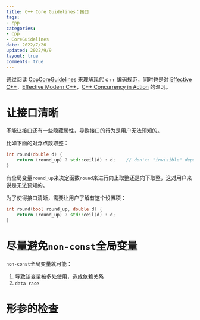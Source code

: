 ```yaml
---
title: C++ Core Guidelines：接口
tags: 
- cpp
categories:
- cpp
- CoreGuidelines
date: 2022/7/26
updated: 2022/9/9
layout: true
comments: true
---
```


通过阅读 [CppCoreGuidelines](https://github.com/isocpp/CppCoreGuidelines) 来理解现代 c++ 编码规范，同时也是对 [Effective C++](https://book.douban.com/subject/1842426/)，[Effective Modern C++](https://book.douban.com/subject/25923597/)，[C++ Concurrency in Action](https://book.douban.com/subject/27036085/) 的温习。

<!--more-->

# 让接口清晰

不能让接口还有一些隐藏属性，导致接口的行为是用户无法预知的。

比如下面的对浮点数取整：

```cpp
int round(double d) {
    return (round_up) ? std::ceil(d) : d;    // don't: "invisible" dependency
}
```

有全局变量`round_up`来决定函数`round`来进行向上取整还是向下取整，这对用户来说是无法预知的。

为了使得接口清晰，需要让用户了解有这个设置项：

```cpp
int round(bool round_up, double d) {
    return (round_up) ? std::ceil(d) : d;
}
```

# 尽量避免`non-const`全局变量

`non-const`全局变量就可能：
1. 导致该变量被多处使用，造成依赖关系
2. `data race`

#  形参的检查





